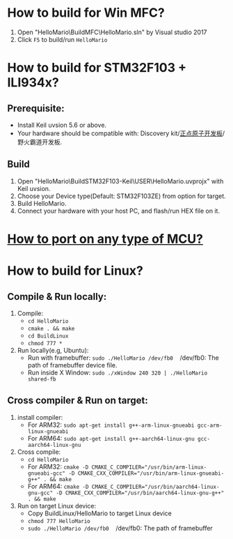 # How to build for Win MFC?
1. Open "HelloMario\BuildMFC\HelloMario.sln" by Visual studio 2017
2. Click `F5` to build/run `HelloMario`

# How to build for STM32F103 + ILI934x?
## Prerequisite:
- Install Keil uvsion 5.6 or above.
- Your hardware should be compatible with: Discovery kit/[正点原子开发板](https://item.taobao.com/item.htm?spm=a230r.1.14.20.17b441b9u49Ujg&id=582084489839&ns=1&abbucket=7#detail)/野火霸道开发板.
## Build
1. Open "HelloMario\BuildSTM32F103-Keil\USER\HelloMario.uvprojx" with Keil uvsion.
2. Choose your Device type(Default: STM32F103ZE) from option for target.
3. Build HelloMario.
4. Connect your hardware with your host PC, and flash/run HEX file on it.

# [How to port on any type of MCU?](../doc/how-to-port-on-mcu.md)

# How to build for Linux?
## Compile & Run locally:
1. Compile:
    - `cd HelloMario`
    - `cmake . && make`
    - `cd BuildLinux`
    - `chmod 777 *`
2. Run locally(e.g, Ubuntu):
    - Run with framebuffer: `sudo ./HelloMario /dev/fb0`&nbsp;&nbsp;&nbsp;&nbsp;/dev/fb0: The path of framebuffer device file.
    - Run inside X Window: `sudo ./xWindow 240 320 | ./HelloMario shared-fb`

## Cross compiler & Run on target:
1. install compiler:
    - For ARM32: `sudo apt-get install g++-arm-linux-gnueabi gcc-arm-linux-gnueabi`
    - For ARM64: `sudo apt-get install g++-aarch64-linux-gnu gcc-aarch64-linux-gnu`
2. Cross compile:
    - `cd HelloMario`
    - For ARM32: `cmake -D CMAKE_C_COMPILER="/usr/bin/arm-linux-gnueabi-gcc" -D CMAKE_CXX_COMPILER="/usr/bin/arm-linux-gnueabi-g++" . && make`
    - For ARM64: `cmake -D CMAKE_C_COMPILER="/usr/bin/aarch64-linux-gnu-gcc" -D CMAKE_CXX_COMPILER="/usr/bin/aarch64-linux-gnu-g++" . && make`
3. Run on target Linux device:
    - Copy BuildLinux/HelloMario to target Linux device
    - `chmod 777 HelloMario`
    - `sudo ./HelloMario /dev/fb0`&nbsp;&nbsp;&nbsp;&nbsp;/dev/fb0: The path of framebuffer
